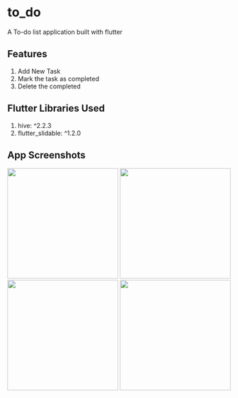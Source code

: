 # to_do

A To-do list application built with flutter

## Features
1. Add New Task 
2. Mark the task as completed
3. Delete the completed

## Flutter Libraries Used
1. hive: ^2.2.3
2. flutter_slidable: ^1.2.0

## App Screenshots
<img src="https://github.com/Chirantan2/to-do-list-app/assets/91784117/4c0ee507-fb42-4a32-a18d-8b26007d0083" width="250" />
<img src="https://github.com/Chirantan2/to-do-list-app/assets/91784117/1e224bb6-7663-49b5-ab1b-f466ce836b1a" width="250" />
<img src="https://github.com/Chirantan2/to-do-list-app/assets/91784117/d99a2a41-a221-475e-acba-899f03cd088b" width="250" />
<img src="https://github.com/Chirantan2/to-do-list-app/assets/91784117/6a4373e8-5233-42c7-bd88-8c7678a5c490" width="250" />

